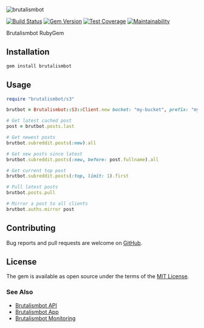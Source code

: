 <img alt="brutalismbot" src="https://brutalismbot.com/banner.png"/>

[![Build Status](https://travis-ci.com/brutalismbot/gem.svg)](https://travis-ci.com/brutalismbot/gem)
[![Gem Version](https://badge.fury.io/rb/brutalismbot.svg)](http://badge.fury.io/rb/brutalismbot)
[![Test Coverage](https://api.codeclimate.com/v1/badges/83275cbdbf10f9fd2df7/test_coverage)](https://codeclimate.com/github/brutalismbot/gem/test_coverage)
[![Maintainability](https://api.codeclimate.com/v1/badges/83275cbdbf10f9fd2df7/maintainability)](https://codeclimate.com/github/brutalismbot/gem/maintainability)

Brutalismbot RubyGem

## Installation

```ruby
gem install brutalismbot
```

## Usage

```ruby
require "brutalismbot/s3"

brutbot = Brutalismbot::S3::Client.new bucket: "my-bucket", prefix: "my/prefix/"

# Get latest cached post
post = brutbot.posts.last

# Get newest posts
brutbot.subreddit.posts(:new).all

# Get new posts since latest
brutbot.subreddit.posts(:new, before: post.fullname).all

# Get current top post
brutbot.subreddit.posts(:top, limit: 1).first

# Pull latest posts
brutbot.posts.pull

# Mirror a post to all clients
brutbot.auths.mirror post
```

## Contributing

Bug reports and pull requests are welcome on [GitHub](https://github.com/brutalismbot/gem).

## License

The gem is available as open source under the terms of the [MIT License](https://opensource.org/licenses/MIT).

### See Also

- [Brutalismbot API](https://github.com/brutalismbot/api)
- [Brutalismbot App](https://github.com/brutalismbot/brutalismbot)
- [Brutalismbot Monitoring](https://github.com/brutalismbot/monitoring)
